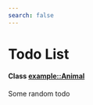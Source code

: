 ```yaml
---
search: false
---
```


# Todo List


#### Class **[example::Animal](classexample_1_1_animal.md)**  

Some random todo 



    
